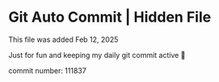 # Git Auto Commit | Hidden File

This file was added Feb 12, 2025

Just for fun and keeping my daily git commit active 🤪

commit number: 111837
